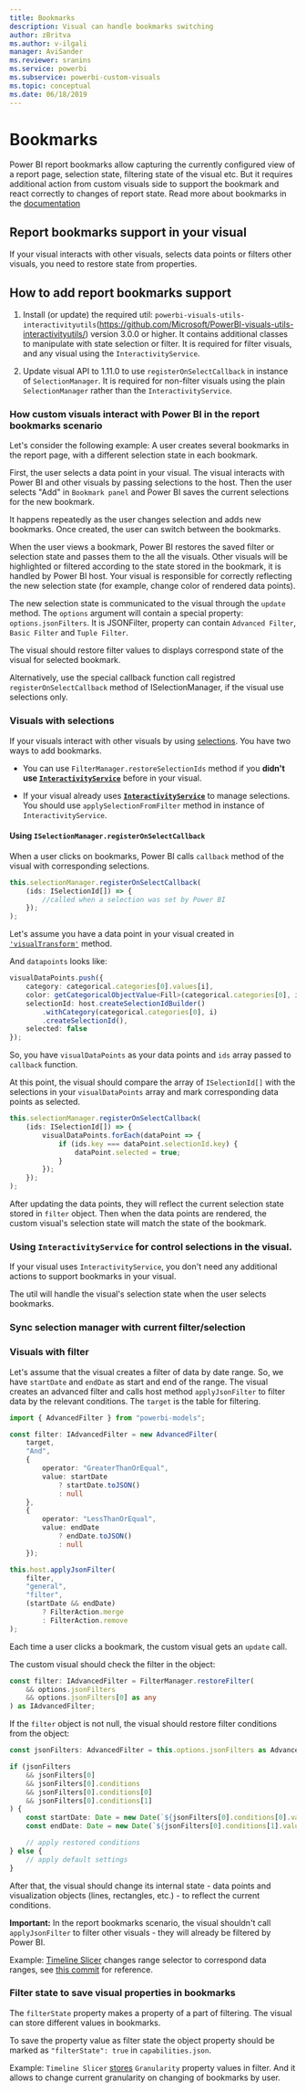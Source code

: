 ```yaml
---
title: Bookmarks
description: Visual can handle bookmarks switching
author: zBritva
ms.author: v-ilgali
manager: AviSander
ms.reviewer: sranins
ms.service: powerbi
ms.subservice: powerbi-custom-visuals
ms.topic: conceptual
ms.date: 06/18/2019
---
```


# Bookmarks

Power BI report bookmarks allow capturing the currently configured view of a report page, selection state, filtering state of the visual etc. But it requires additional action from custom visuals side to support the bookmark and react correctly to changes of report state. Read more about bookmarks in the [documentation](https://docs.microsoft.com/power-bi/desktop-bookmarks)

## Report bookmarks support in your visual

If your visual interacts with other visuals, selects data points or filters other visuals, you need to restore state from properties.

## How to add report bookmarks support

1. Install (or update) the required util: `powerbi-visuals-utils-interactivityutils`(https://github.com/Microsoft/PowerBI-visuals-utils-interactivityutils/) version 3.0.0 or higher. It contains additional classes to manipulate with state selection or filter. It is required for filter visuals, and any visual using the `InteractivityService`.

2. Update visual API to 1.11.0 to use `registerOnSelectCallback` in instance of `SelectionManager`. It is required for non-filter visuals using the plain `SelectionManager` rather than the `InteractivityService`.

### How custom visuals interact with Power BI in the report bookmarks scenario

Let's consider the following example: A user creates several bookmarks in the report page, with a different selection state in each bookmark.

First, the user selects a data point in your visual. The visual interacts with Power BI and other visuals by passing selections to the host. Then the user selects "Add" in `Bookmark panel` and Power BI saves the current selections for the new bookmark.

It happens repeatedly as the user changes selection and adds new bookmarks.
Once created, the user can switch between the bookmarks.

When the user views a bookmark, Power BI restores the saved filter or selection state and passes them to the all the visuals. Other visuals will be highlighted or filtered according to the state stored in the bookmark, it is handled by Power BI host. Your visual is responsible for correctly reflecting the new selection state (for example, change color of rendered data points).

The new selection state is communicated to the visual through the `update` method. The `options` argument will contain a special property: `options.jsonFilters`. It is JSONFilter, property can contain `Advanced Filter`, `Basic Filter` and `Tuple Filter`.

The visual should restore filter values to displays correspond state of the visual for selected bookmark.

Alternatively, use the special callback function call registred `registerOnSelectCallback` method of ISelectionManager, if the visual use selections only.

### Visuals with selections

If your visuals interact with other visuals by using [selections](https://github.com/Microsoft/PowerBI-visuals/blob/master/Tutorial/Selection.md). You have two ways to add bookmarks. 

* You can use `FilterManager.restoreSelectionIds` method if you **didn't use [`InteractivityService`](https://github.com/Microsoft/powerbi-visuals-utils-interactivityutils/blob/master/docs/api/interactivityService.md)** before in your visual.

* If your visual already uses **[`InteractivityService`](https://github.com/Microsoft/powerbi-visuals-utils-interactivityutils/blob/master/docs/api/interactivityService.md)** to manage selections. You should use `applySelectionFromFilter` method in instance of `InteractivityService`.

#### Using `ISelectionManager.registerOnSelectCallback`

When a user clicks on bookmarks, Power BI calls `callback` method of the visual with corresponding selections. 

```typescript
this.selectionManager.registerOnSelectCallback(
    (ids: ISelectionId[]) => {
        //called when a selection was set by Power BI
    });
);
```

Let's assume you have a data point in your visual created in [`'visualTransform'`](https://github.com/Microsoft/PowerBI-visuals-sampleBarChart/blob/master/src/barChart.ts#L74) method.

And `datapoints` looks like:

```typescript
visualDataPoints.push({
    category: categorical.categories[0].values[i],
    color: getCategoricalObjectValue<Fill>(categorical.categories[0], i, 'colorSelector', 'fill', defaultColor).solid.color,
    selectionId: host.createSelectionIdBuilder()
        .withCategory(categorical.categories[0], i)
        .createSelectionId(),
    selected: false
});
```

So, you have `visualDataPoints` as your data points and `ids` array passed to `callback` function.

At this point, the visual should compare the array of `ISelectionId[]` with the selections in your `visualDataPoints` array and mark corresponding data points as selected.

```typescript
this.selectionManager.registerOnSelectCallback(
    (ids: ISelectionId[]) => {
        visualDataPoints.forEach(dataPoint => {
            if (ids.key === dataPoint.selectionId.key) {
                dataPoint.selected = true;
            }
        });
    });
);
```

After updating the data points, they will reflect the current selection state stored in `filter` object. Then when the data points are rendered, the custom visual's selection state will match the state of the bookmark.

### Using `InteractivityService` for control selections in the visual.

If your visual uses `InteractivityService`, you don't need any additional actions to support bookmarks in your visual.

The util will handle the visual's selection state when the user selects bookmarks.

### Sync selection manager with current filter/selection

### Visuals with filter

Let's assume that the visual creates a filter of data by date range. So, we have `startDate` and `endDate` as start and end of the range.
The visual creates an advanced filter and calls host method `applyJsonFilter` to filter data by the relevant conditions.
The `target` is the table for filtering.

```typescript
import { AdvancedFilter } from "powerbi-models";

const filter: IAdvancedFilter = new AdvancedFilter(
    target,
    "And",
    {
        operator: "GreaterThanOrEqual",
        value: startDate
            ? startDate.toJSON()
            : null
    },
    {
        operator: "LessThanOrEqual",
        value: endDate
            ? endDate.toJSON()
            : null
    });

this.host.applyJsonFilter(
    filter,
    "general",
    "filter",
    (startDate && endDate)
        ? FilterAction.merge
        : FilterAction.remove
);
```

Each time a user clicks a bookmark, the custom visual gets an `update` call.

The custom visual should check the filter in the object:

```typescript
const filter: IAdvancedFilter = FilterManager.restoreFilter(
    && options.jsonFilters
    && options.jsonFilters[0] as any
) as IAdvancedFilter;
```

If the `filter` object is not null, the visual should restore filter conditions from the object:

```typescript
const jsonFilters: AdvancedFilter = this.options.jsonFilters as AdvancedFilter[];

if (jsonFilters
    && jsonFilters[0]
    && jsonFilters[0].conditions
    && jsonFilters[0].conditions[0]
    && jsonFilters[0].conditions[1]
) {
    const startDate: Date = new Date(`${jsonFilters[0].conditions[0].value}`);
    const endDate: Date = new Date(`${jsonFilters[0].conditions[1].value}`);

    // apply restored conditions
} else {
    // apply default settings
}
```

After that, the visual should change its internal state - data points and visualization objects (lines, rectangles, etc.) - to reflect the current conditions.

**Important:** In the report bookmarks scenario, the visual shouldn't call `applyJsonFilter` to filter other visuals - they will already be filtered by Power BI.

Example: [Timeline Slicer](https://appsource.microsoft.com/en-us/product/power-bi-visuals/WA104380786) changes range selector to correspond data ranges, see [this commit](https://github.com/Microsoft/powerbi-visuals-timeline/commit/606f1152f59f82b5b5a367ff3b117372d129e597?diff=unified#diff-b6ef9a9ac3a3225f8bd0de84bee0a0df) for reference.

### Filter state to save visual properties in bookmarks

The `filterState` property makes a property of a part of filtering. The visual can store different values in bookmarks.

To save the property value as filter state the object property should be marked as `"filterState": true` in `capabilities.json`.

Example: `Timeline Slicer` [stores](https://github.com/microsoft/powerbi-visuals-timeline/commit/8b7d82dd23cd2bd71817f1bc5d1e1732347a185e#diff-290828b604cfa62f1cb310f2e90c52fdR334) `Granularity` property values in filter. And it allows to change current granularity on changing of bookmarks by user.

